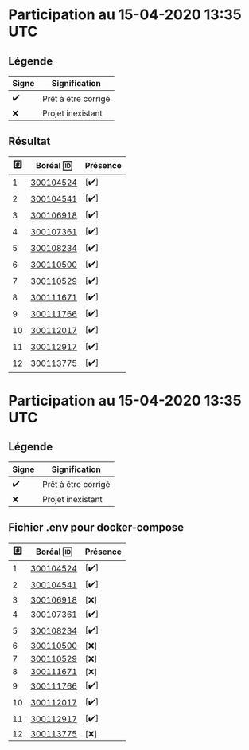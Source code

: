 # Participation au 15-04-2020 13:35 UTC
 
## Légende
 
| Signe              | Signification                 |
|--------------------|-------------------------------|
| :heavy_check_mark: | Prêt à être corrigé           |
| :x:                | Projet inexistant             |
 
## Résultat
 
|:hash:| Boréal :id:                | Présence         |
|------|----------------------------|------------------|
| 1 | [300104524](../300104524/README.md) | [:heavy_check_mark:] |
| 2 | [300104541](../300104541/README.md) | [:heavy_check_mark:] |
| 3 | [300106918](../300106918/README.md) | [:heavy_check_mark:] |
| 4 | [300107361](../300107361/README.md) | [:heavy_check_mark:] |
| 5 | [300108234](../300108234/README.md) | [:heavy_check_mark:] |
| 6 | [300110500](../300110500/README.md) | [:heavy_check_mark:] |
| 7 | [300110529](../300110529/README.md) | [:heavy_check_mark:] |
| 8 | [300111671](../300111671/README.md) | [:heavy_check_mark:] |
| 9 | [300111766](../300111766/README.md) | [:heavy_check_mark:] |
| 10 | [300112017](../300112017/README.md) | [:heavy_check_mark:] |
| 11 | [300112917](../300112917/README.md) | [:heavy_check_mark:] |
| 12 | [300113775](../300113775/README.md) | [:heavy_check_mark:] |
 
# Participation au 15-04-2020 13:35 UTC
 
## Légende
 
| Signe              | Signification                 |
|--------------------|-------------------------------|
| :heavy_check_mark: | Prêt à être corrigé           |
| :x:                | Projet inexistant             |
 
## Fichier .env pour docker-compose
 
|:hash:| Boréal :id:                | Présence         |
|------|----------------------------|------------------|
| 1 | [300104524](../300104524/docker-compose.yml) | [:heavy_check_mark:] |
| 2 | [300104541](../300104541/docker-compose.yml) | [:heavy_check_mark:] |
| 3 | [300106918](../) | [:x:] |
| 4 | [300107361](../300107361/Dockerfile) | [:heavy_check_mark:] |
| 5 | [300108234](../300108234/docker-compose.yml) | [:heavy_check_mark:] |
| 6 | [300110500](../) | [:x:] |
| 7 | [300110529](../) | [:x:] |
| 8 | [300111671](../) | [:x:] |
| 9 | [300111766](../300111766/docker-compose.yml) | [:heavy_check_mark:] |
| 10 | [300112017](../300112017/docker-compose.yml) | [:heavy_check_mark:] |
| 11 | [300112917](../300112917/docker-compose.yml) | [:heavy_check_mark:] |
| 12 | [300113775](../) | [:x:] |
